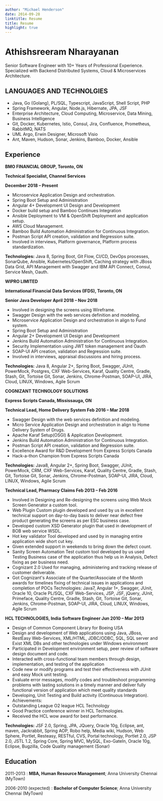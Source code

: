 ```yaml
---
author: "Michael Henderson"
date: 2014-09-28
linktitle: Resume
title: Resume
highlight: true
---
```


Athishsreeram Nharayanan
============

Senior Software Engineer with 10+ Years of Professional Experience. Specialized with Backend Distributed Systems, Cloud & Microservices Architecture.
    
LANGUAGES AND TECHNOLGIES 
----------
*	Java, Go (Golang), PL/SQL, Typescript, JavaScript, Shell Script, PHP
*	Spring Framework, Angular, Node.js, Hibernate, JPA, JSF
*	Enterprise Architecture, Cloud Computing, Microservice, Data Mining, Business Intelligence
*	Git, Docker, Kubernetes, Istio, Consul, Jira, Confluence, Prometheus, RabbitMQ, NATS
*	UML Argo, Erwin Designer, Microsoft Visio
*	Ant, Maven, Hudson, Sonar, Jenkins, Bamboo, Docker, Ansible

Experience
----------

**BMO FINANCIAL GROUP, Toronto, ON**

**Technical Specialist, Channel Services**	

**December 2018 – Present**

*	Microservice Application Design and orchestration.
*	Spring Boot Setup and Administration
*	Angular 4+ Development UI Design and Development
*	Docker build setup and Bamboo Continues Integration
*	Ansible Deployment to VM & OpenShift Deployment and application setup.
*	AWS Cloud Management. 
*	Bamboo Build Automation Administration for Continuous Integration.
*	Postman Script API creation, validation and Regression suite.
*	Involved in interviews, Platform governance, Platform process standardization.


**Technologies:** Java 8, Spring Boot, Git Flow, CI/CD, DevOps processes, SonarQube, Ansible, Kubernetes/OpenShift, Caching strategy with JBoss Data Grid, API Management with Swagger and IBM API Connect, Consul, Service Mesh, Oauth.


**WIPRO LIMITED**

**International Financial Data Services (IFDS), Toronto, ON**

**Senior Java Developer	April 2018 – Nov 2018**

*	Involved in designing the screens using Wireframe.
*	Swagger Design with the web services definition and modeling. 
*	Microservice Application Design and orchestration in align to Fund system.
*	Spring Boot Setup and Administration
*	Angular 2+ Development UI Design and Development
*	Jenkins Build Automation Administration for Continuous Integration.	
*	Security Implementation using JWT token management and Oauth
*	SOAP-UI API creation, validation and Regression suite.
*	Involved in interviews, appraisal discussions and hiring process.

**Technologies:** Java 8, Angular 2+, Spring Boot, Swagger, JUnit, PowerMock, Postgres, CXF Web-Services, Karaf, Quality Centre, Gradle, Stash, Git, Tortoise Git, Sonar, Jenkins, Chrome-Postman, SOAP-UI, JIRA, Cloud, LINUX, Windows, Agile Scrum

**COGNIZANT TECHNOLOGY SOLUTIONS**

**Express Scripts Canada, Mississauga, ON**

**Technical Lead, Home Delivery System	Feb 2016 – Mar 2018**
*	Swagger Design with the web services definition and modeling. 
*	Micro Service Application Design and orchestration in align to Home Delivery System of Drugs.
*	Apache Karaf Setup(OSGI) & Application Development.
*	Jenkins Build Automation Administration for Continuous Integration.	
*	Postman Script API creation, validation and Regression suite.
*	Excellence Award for R&D Development from Express Scripts Canada
*	Hack-a-thon Champion from Express Scripts Canada

**Technologies:** Java8, Angular 2+, Spring Boot, Swagger, JUnit, PowerMock, CRM, CXF Web-Services, Karaf, Quality Centre, Gradle, Stash, Git, Tortoise Git, Sonar, Jenkins, Chrome-Postman, SOAP-UI, JIRA, Cloud, LINUX, Windows, Agile Scrum

**Technical Lead, Pharmacy Claims	Feb 2013 – Feb 2016**

*	Involved in Designing and Re-designing the screens using Web Mock Screen Generator a custom tool.
*	Web Plugin Custom plugin developed and used by us in excellent technical support on day-to-day basis to deliver near defect free product generating the screens as per ESC business case. 
*	Developed custom XSD Generator plugin that used in development of BOB web service WSDL.
*	Hot key validator Tool developed and used by in managing entire application wide short cut key.
*	Given extended support in weekends to bring down the defect count.
*	Sanity Screen Automation Test custom tool developed by us used Testing Business case of the application thus help us in Analysis, Defect fixing as per business need.
*	Cognizant 2.0 Used for managing, administering and tracking release of customer deliverable.
*	Got Cognizant's Associate of the Quarter/Associate of the Month awards for timelines fixing of technical issues in applications and completion of POCs
Technologies: Java7, Angular 1+, Swagger, JUnit, Oracle 10, Oracle PL/SQL, CXF Web-Services, JSP, JSF, jQuery, JUnit, Primeface, Quality Centre, Gradle, Stash, Git, Tortoise Git, Sonar, Jenkins, Chrome-Postman, SOAP-UI, JIRA, Cloud, LINUX, Windows, Agile Scrum

**HCL TECHNOLOGIES, India**
**Software Engineer	Jun 2010 – Mar 2013**
*	Design of Common Component Library for Boeing USA
*	Design and development of Web applications using Java, JBoss, RestEasy Web-Services, XML/HTML, JDBC/ODBC, SQL, SQL server and Exist XML DBs and other technologies under Windows environment
*	Participated in Development environment setup, peer review of software design document and code.
*	Interacted with cross-functional team members through design, implementation, and testing of the application
*	Code new or modify programs and test their effectiveness with JUnit and easy Mock unit testing.
*	Evaluate error messages, modify codes and troubleshoot programming problems with lasting solutions in a timely manner and deliver fully functional version of application which meet quality standards
*	Developing, Unit Testing and Build activity (Continuous Integration).
Achievements:
*	Outstanding League O2 league HCL Technology
*	Good Practice conference winner in HCL Technologies.
*	Received the HCL wow award for best performance.

**Technologies:** JSF 2.0, Spring, JPA, JQuery, Oracle 10g, Eclipse, ant, maven, Jackrabbit, Spring AOP, Robo help, Media wiki, Hudson, Web Sphere, Portlet, Resteasy, RESTful, CVS, Portal technology, Portlet 2.0, JSP 2.0, JSTL 1.2, Spring Core, Spring MVC, MySQL, Exo-GateIn, Oracle 10g, Eclipse, Bugzilla, Code Quality management (Sonar)

Education
---------

2011-2013
:   **MBA, Human Resource Management**; Anna University Chennai (MyTown)

2006-2010 (expected)
:   **Bachelor of Computer Science**; Anna University Chennai (MyTown)